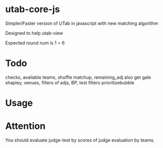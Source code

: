 # utab-core-js
Simpler/Faster version of UTab in javascript with new matching algorithm

Designed to help utab-view

Expected round num is 1 ~ 6

# Todo
checks, available teams, shuffle matchup, remaining_adj also get gale shapley, venues, filters of adjs, BP, test filters prioritizebubble

# Usage

# Attention
You should evaluate judge-test by scores of judge evaluation by teams.
